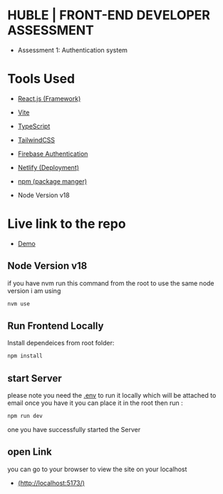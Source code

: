 # HUBLE | FRONT-END DEVELOPER ASSESSMENT
- Assessment 1: Authentication system
# Tools Used
- [React.js (Framework)](https://react.dev/)
- [Vite ](https://vitejs.dev/)
- [TypeScript ](https://www.typescriptlang.org/)
- [TailwindCSS ](https://tailwindcss.com/)

- [Firebase Authentication](https://firebase.google.com/docs/auth/web/start)
- [Netlify (Deployment)](https://yarnpkg.com/)
- [npm (package manger)](https://www.npmjs.com/)
- Node Version v18

# Live link to the repo
- [Demo]([https://velvety-malasada-697a7d.netlify.app/](https://marvelous-cranachan-8adb74.netlify.app/) )

## Node Version v18
if you have nvm run this command from the root to use the same node version i am using 
```bash
nvm use 
```

## Run Frontend Locally
Install dependeices from root folder:

```bash
npm install 
```
## start Server 
please note you need the [.env]() to run it locally which will be attached to email once you have it you can place it in the root then run : 

```bash
npm run dev
``` 
one you have successfully started the Server 
## open Link
you can go to  your browser to view the site on your localhost
-   [(http://localhost:5173/)](http://localhost:5173/) 
